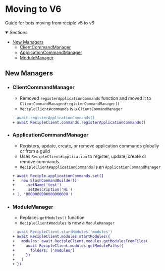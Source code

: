 # Moving to V6

Guide for bots moving from reciple v5 to v6

<details open>
    <summary>Sections</summary>

- [New Managers](#managers)
  - [ClientCommandManager](#clientcommandmanager)
  - [ApplicationCommandManager](#applicationcommandmanager)
  - [ModuleManager](#modulemanager)

</details>


## New Managers
- ### ClientCommandManager
  - Removed `registerApplicationCommands` function and moved it to `ClientCommandManager#registerCommandManager()`
  - `RecipleClient#commands` is a `ClientCommandManager`
  ```diff
  - await registerApplicationCommands()
  + await RecipleClient.commands.registerApplicationCommands()
  ```
- ### ApplicationCommandManager
  - Registers, update, create, or remove application commands globally or from a guild
  - Uses `RecipleClient#application` to register, update, create or remove commands.
  - `RecipleClient#applicationCommands` is an `ApplicationCommandManager`
  ```diff
  + await Reciple.applicationCommands.set([
  +   new SlashCommandBuilder()
  +     .setName('test')
  +     .setDescription('Hi')
  + ], '0000000000000000000')
  ```
- ### ModuleManager
  - Replaces `getModules()` function
  - `RecipleClient#modules` is now a `ModuleManager`
  ```diff
  - await RecipleClient.startModules('modules')
  + await RecipleClient.modules.startModules({
  +   modules: await RecipleClient.modules.getModulesFromFiles(
  +     await RecipleClient.modules.getModulePaths({
  +       folders: ['modules']
  +     })
  +   )
  + })
  ```
